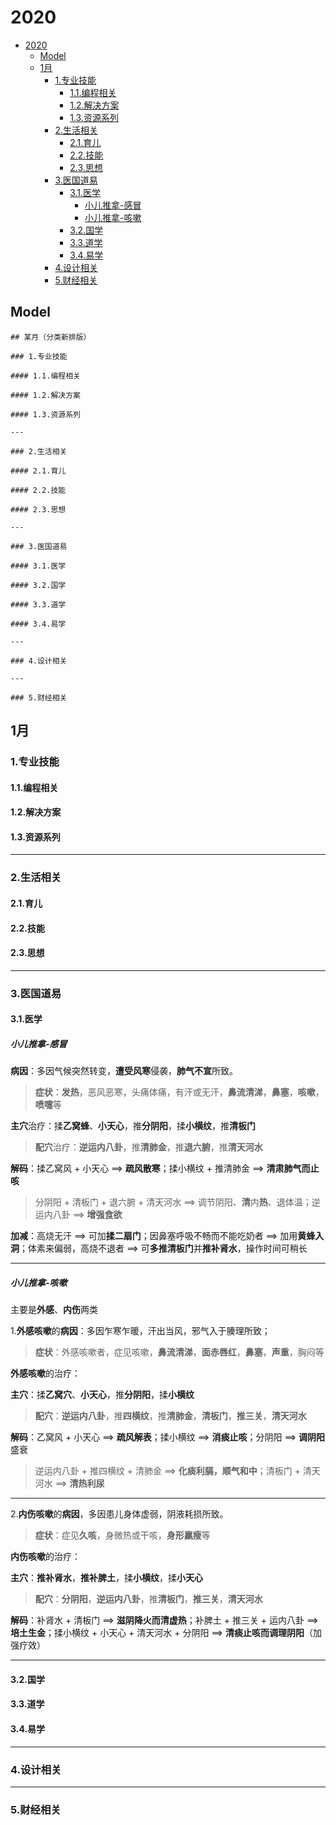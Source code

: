 ﻿# 2020
- [2020](#2020)
    - [Model](#Model)
    - [1月](#1%E6%9C%88)
        - [1.专业技能](#1%E4%B8%93%E4%B8%9A%E6%8A%80%E8%83%BD)
            - [1.1.编程相关](#11%E7%BC%96%E7%A8%8B%E7%9B%B8%E5%85%B3)
            - [1.2.解决方案](#12%E8%A7%A3%E5%86%B3%E6%96%B9%E6%A1%88)
            - [1.3.资源系列](#13%E8%B5%84%E6%BA%90%E7%B3%BB%E5%88%97)
        - [2.生活相关](#2%E7%94%9F%E6%B4%BB%E7%9B%B8%E5%85%B3)
            - [2.1.育儿](#21%E8%82%B2%E5%84%BF)
            - [2.2.技能](#22%E6%8A%80%E8%83%BD)
            - [2.3.思想](#23%E6%80%9D%E6%83%B3)
        - [3.医国道易](#3%E5%8C%BB%E5%9B%BD%E9%81%93%E6%98%93)
            - [3.1.医学](#31%E5%8C%BB%E5%AD%A6)
                - [小儿推拿-感冒](#%E5%B0%8F%E5%84%BF%E6%8E%A8%E6%8B%BF-%E6%84%9F%E5%86%92)
                - [小儿推拿-咳嗽](#%E5%B0%8F%E5%84%BF%E6%8E%A8%E6%8B%BF-%E5%92%B3%E5%97%BD)
            - [3.2.国学](#32%E5%9B%BD%E5%AD%A6)
            - [3.3.道学](#33%E9%81%93%E5%AD%A6)
            - [3.4.易学](#34%E6%98%93%E5%AD%A6)
        - [4.设计相关](#4%E8%AE%BE%E8%AE%A1%E7%9B%B8%E5%85%B3)
        - [5.财经相关](#5%E8%B4%A2%E7%BB%8F%E7%9B%B8%E5%85%B3)

## Model

```
## 某月（分类新排版）

### 1.专业技能

#### 1.1.编程相关

#### 1.2.解决方案

#### 1.3.资源系列

---

### 2.生活相关

#### 2.1.育儿

#### 2.2.技能

#### 2.3.思想

---

### 3.医国道易

#### 3.1.医学

#### 3.2.国学

#### 3.3.道学

#### 3.4.易学

---

### 4.设计相关

---

### 5.财经相关
```

## 1月

### 1.专业技能

#### 1.1.编程相关

#### 1.2.解决方案

#### 1.3.资源系列

---

### 2.生活相关

#### 2.1.育儿

#### 2.2.技能

#### 2.3.思想

---

### 3.医国道易

#### 3.1.医学

##### 小儿推拿-感冒

**病因**：多因气候突然转变，**遭受风寒**侵袭，**肺气不宣**所致。
> **症状**：**发热**，恶风恶寒，头痛体痛，有汗或无汗，**鼻流清涕**，**鼻塞**，**咳嗽**，**喷嚏**等

**主穴**治疗：揉**乙窝蜂**、**小天心**，推**分阴阳**，揉**小横纹**，推**清板门**
> **配穴**治疗：**逆运内八卦**，推**清肺金**，推**退六腑**，推**清天河水**

**解码**：揉乙窝风 + 小天心 ==> **疏风散寒**；揉小横纹 + 推清肺金 ==> **清肃肺气而止咳**
> 分阴阳 + 清板门 + 退六腑 + 清天河水 ==> 调节阴阳、**清**内**热**、退体温；逆运内八卦 ==> **增强食欲**

**加减**：高烧无汗 ==> 可加**揉二扇门**；因鼻塞呼吸不畅而不能吃奶者 ==> 加用**黄蜂入洞**；体素来偏弱，高烧不退者 ==> 可**多推清板门**并**推补肾水**，操作时间可稍长

---

##### 小儿推拿-咳嗽

主要是**外感**、**内伤**两类

1.**外感咳嗽**的**病因**：多因乍寒乍暖，汗出当风，邪气入于腠理所致；
> **症状**：外感咳嗽者，症见咳嗽，**鼻流清涕**，**面赤唇红**，**鼻塞**，**声重**，胸闷等

**外感咳嗽**的治疗：

**主穴**：揉**乙窝穴**、**小天心**，推**分阴阳**，揉**小横纹**
> **配穴**：**逆运内八卦**，推**四横纹**，推**清肺金**，**清板门**，**推三关**，**清天河水**

**解码**：乙窝风 + 小天心 ==> **疏风解表**；揉小横纹 ==> **消痰止咳**；分阴阳 ==> **调阴阳**盛衰
> 逆运内八卦 + 推四横纹 + 清肺金 ==> **化痰利膈，顺气和中**；清板门 + 清天河水 ==> **清热利尿**

---

2.**内伤咳嗽**的**病因**，多因患儿身体虚弱，阴液耗损所致。
> **症状**：症见**久咳**，身微热或干咳，**身形羸瘦**等

**内伤咳嗽**的治疗：

**主穴**：**推补肾水**，**推补脾土**，揉**小横纹**，揉**小天心**
> **配穴**：**分阴阳**，**逆运内八卦**，推**清板门**，**推三关**，**清天河水**

**解码**：补肾水 + 清板门 ==> **滋阴降火而清虚热**；补脾土 + 推三关 + 运内八卦 ==> **培土生金**；揉小横纹 + 小天心 + 清天河水 + 分阴阳 ==> **清痰止咳而调理阴阳**（加强疗效）

---

#### 3.2.国学

#### 3.3.道学

#### 3.4.易学

---

### 4.设计相关

---

### 5.财经相关

